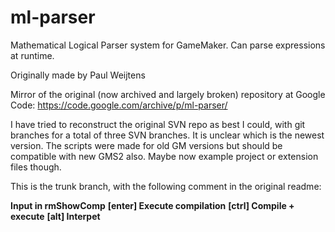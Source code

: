 # ml-parser
Mathematical Logical Parser system for GameMaker. Can parse expressions at runtime. 

Originally made by Paul Weijtens

Mirror of the original (now archived and largely broken) repository at Google Code: https://code.google.com/archive/p/ml-parser/

I have tried to reconstruct the original SVN repo as best I could, with git branches for a total of three SVN branches. It is unclear which is the newest version. The scripts were made for old GM versions but should be compatible with new GMS2 also. Maybe now example project or extension files though.

This is the trunk branch, with the following comment in the original readme: 

**Input in rmShowComp**
**[enter] Execute compilation**
**[ctrl] Compile + execute**
**[alt] Interpet**
